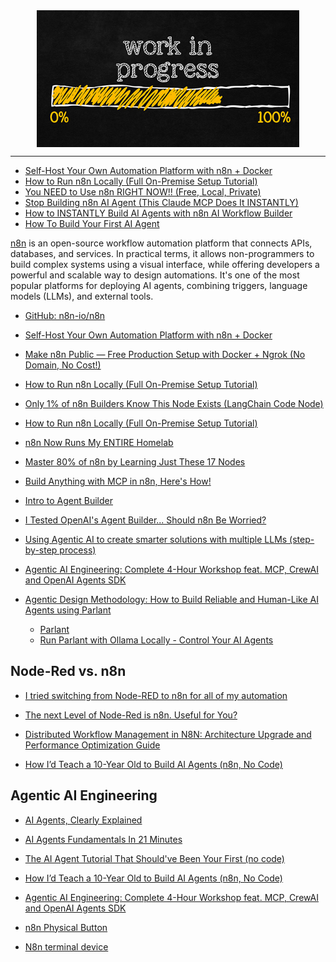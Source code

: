 <!--
Maintainer:   jeffskinnerbox@yahoo.com / www.jeffskinnerbox.me
Version:      0.0.0
-->

<div align="center">
<img src="https://raw.githubusercontent.com/jeffskinnerbox/blog/main/content/images/banners-bkgrds/work-in-progress.jpg"
        title="These materials require additional work and are not ready for general use." align="center" width=420px height=219px>
</div>

---------------


* [Self-Host Your Own Automation Platform with n8n + Docker](https://www.youtube.com/watch?v=gyn8bcOLdcA)
* [How to Run n8n Locally (Full On-Premise Setup Tutorial)](https://www.youtube.com/watch?v=-ErfsM2TYsM)
* [You NEED to Use n8n RIGHT NOW!! (Free, Local, Private)](https://www.youtube.com/watch?v=ONgECvZNI3o)
* [Stop Building n8n AI Agent (This Claude MCP Does It INSTANTLY)](https://www.youtube.com/watch?v=g8TwasIoC3Q)
* [How to INSTANTLY Build AI Agents with n8n AI Workflow Builder](https://www.youtube.com/watch?v=BHok-hZ_Dp0)
* [How To Build Your First AI Agent](https://blog.n8n.io/how-to-build-ai-agent/)



[n8n][01] is an open-source workflow automation platform that connects APIs, databases, and services.
In practical terms, it allows non-programmers to build complex systems using a visual interface,
while offering developers a powerful and scalable way to design automations.
It's one of the most popular platforms for deploying AI agents,
combining triggers, language models (LLMs), and external tools.

* [GitHub: n8n-io/n8n](https://github.com/n8n-io/n8n)
* [Self-Host Your Own Automation Platform with n8n + Docker](https://www.youtube.com/watch?v=gyn8bcOLdcA)
* [Make n8n Public — Free Production Setup with Docker + Ngrok (No Domain, No Cost!)](https://www.youtube.com/watch?v=RvAD2__YYjg)
* [How to Run n8n Locally (Full On-Premise Setup Tutorial)](https://www.youtube.com/watch?v=-ErfsM2TYsM)
* [Only 1% of n8n Builders Know This Node Exists (LangChain Code Node)](https://www.youtube.com/watch?v=4o0AJYBEiBo)

* [How to Run n8n Locally (Full On-Premise Setup Tutorial)](https://www.youtube.com/watch?v=-ErfsM2TYsM)
* [n8n Now Runs My ENTIRE Homelab](https://www.youtube.com/watch?v=budTmdQfXYU)
* [Master 80% of n8n by Learning Just These 17 Nodes](https://www.youtube.com/watch?v=tf1mnCVWJkQ)
* [Build Anything with MCP in n8n, Here's How!](https://www.youtube.com/watch?v=Hs89msXJiIc)

* [Intro to Agent Builder](https://www.youtube.com/watch?v=44eFf-tRiSg)
* [I Tested OpenAI's Agent Builder... Should n8n Be Worried?](https://www.youtube.com/watch?v=BFrGu2cGv7Y)

* [Using Agentic AI to create smarter solutions with multiple LLMs (step-by-step process)](https://www.youtube.com/watch?v=O0GNrvO7wD0)
* [Agentic AI Engineering: Complete 4-Hour Workshop feat. MCP, CrewAI and OpenAI Agents SDK](https://www.youtube.com/watch?v=LSk5KaEGVk4)
* [Agentic Design Methodology: How to Build Reliable and Human-Like AI Agents using Parlant](https://www.marktechpost.com/2025/10/05/agentic-design-methodology-how-to-build-reliable-and-human-like-ai-agents-using-parlant/)
  * [Parlant](https://www.parlant.io/)
  * [Run Parlant with Ollama Locally - Control Your AI Agents](https://www.youtube.com/watch?v=W_3my3yCvZ4)




## Node-Red vs. n8n

* [I tried switching from Node-RED to n8n for all of my automation](https://www.xda-developers.com/switching-node-red-to-n8n-automation/)
* [The next Level of Node-Red is n8n. Useful for You?](https://www.youtube.com/watch?v=J_ciNKXosiY)
* [Distributed Workflow Management in N8N: Architecture Upgrade and Performance Optimization Guide](https://medium.com/@ozanbozkurtt96/distributed-workflow-management-in-n8n-architecture-upgrade-and-performance-optimization-guide-c9436b02dd93)

* [How I’d Teach a 10-Year Old to Build AI Agents (n8n, No Code)](https://www.youtube.com/watch?v=bCE2OqeqCPY)


## Agentic AI Engineering
* [AI Agents, Clearly Explained](https://www.youtube.com/watch?v=FwOTs4UxQS4)
* [AI Agents Fundamentals In 21 Minutes](https://www.youtube.com/watch?v=qU3fmidNbJE)
* [The AI Agent Tutorial That Should've Been Your First (no code)](https://www.youtube.com/watch?v=GchXMRwuWxE)
* [How I’d Teach a 10-Year Old to Build AI Agents (n8n, No Code)](https://www.youtube.com/watch?v=bCE2OqeqCPY)
* [Agentic AI Engineering: Complete 4-Hour Workshop feat. MCP, CrewAI and OpenAI Agents SDK](https://www.youtube.com/watch?v=LSk5KaEGVk4)



* [n8n Physical Button](https://www.hackster.io/roni-bandini/n8n-physical-button-ddfa0f)
* [N8n terminal device](https://www.hackster.io/roni-bandini/n8n-terminal-device-e719a6)



[01]:https://n8n.io/



